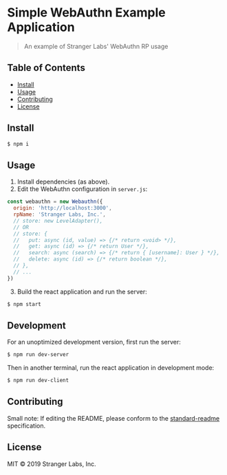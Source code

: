 # Simple WebAuthn Example Application

> An example of Stranger Labs&#39; WebAuthn RP usage

## Table of Contents

- [Install](#install)
- [Usage](#usage)
- [Contributing](#contributing)
- [License](#license)

## Install

```sh
$ npm i
```

## Usage

1. Install dependencies (as above).
2. Edit the WebAuthn configuration in `server.js`:

```js
const webauthn = new Webauthn({
  origin: 'http://localhost:3000',
  rpName: 'Stranger Labs, Inc.',
  // store: new LevelAdapter(),
  // OR
  // store: {
  //   put: async (id, value) => {/* return <void> */},
  //   get: async (id) => {/* return User */},
  //   search: async (search) => {/* return { [username]: User } */},
  //   delete: async (id) => {/* return boolean */},
  // },
  // ...
})
```

3. Build the react application and run the server:

```sh
$ npm start
```

## Development

For an unoptimized development version, first run the server:

```sh
$ npm run dev-server
```

Then in another terminal, run the react application in development mode:

```sh
$ npm run dev-client
```

## Contributing

Small note: If editing the README, please conform to the [standard-readme](https://github.com/RichardLitt/standard-readme) specification.

## License

MIT © 2019 Stranger Labs, Inc.
